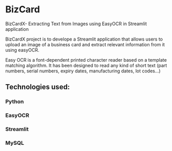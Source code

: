 # BizCard
BizCardX- Extracting Text from Images using EasyOCR in Streamlit application

BizCardX project is to develope a Streamlit application that allows users to upload an image of a business card and extract relevant information from it using easyOCR.

Easy OCR is a font-dependent printed character reader based on a template matching algorithm. It has been designed to read any kind of short text (part numbers, serial numbers, expiry dates, manufacturing dates, lot codes...)

## Technologies used:
### Python
### EasyOCR
### Streamlit
### MySQL
